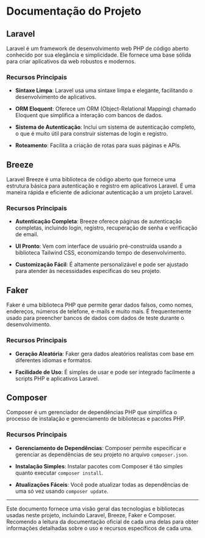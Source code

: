 # Documentação do Projeto

## Laravel

Laravel é um framework de desenvolvimento web PHP de código aberto conhecido por sua elegância e simplicidade. Ele fornece uma base sólida para criar aplicativos da web robustos e modernos.

### Recursos Principais

- **Sintaxe Limpa**: Laravel usa uma sintaxe limpa e elegante, facilitando o desenvolvimento de aplicativos.

- **ORM Eloquent**: Oferece um ORM (Object-Relational Mapping) chamado Eloquent que simplifica a interação com bancos de dados.

- **Sistema de Autenticação**: Inclui um sistema de autenticação completo, o que é muito útil para construir sistemas de login e registro.

- **Roteamento**: Facilita a criação de rotas para suas páginas e APIs.

## Breeze

Laravel Breeze é uma biblioteca de código aberto que fornece uma estrutura básica para autenticação e registro em aplicativos Laravel. É uma maneira rápida e eficiente de adicionar autenticação a um projeto Laravel.

### Recursos Principais

- **Autenticação Completa**: Breeze oferece páginas de autenticação completas, incluindo login, registro, recuperação de senha e verificação de email.

- **UI Pronto**: Vem com interface de usuário pré-construída usando a biblioteca Tailwind CSS, economizando tempo de desenvolvimento.

- **Customização Fácil**: É altamente personalizável e pode ser ajustado para atender às necessidades específicas do seu projeto.

## Faker

Faker é uma biblioteca PHP que permite gerar dados falsos, como nomes, endereços, números de telefone, e-mails e muito mais. É frequentemente usado para preencher bancos de dados com dados de teste durante o desenvolvimento.

### Recursos Principais

- **Geração Aleatória**: Faker gera dados aleatórios realistas com base em diferentes idiomas e formatos.

- **Facilidade de Uso**: É simples de usar e pode ser integrado facilmente a scripts PHP e aplicativos Laravel.

## Composer

Composer é um gerenciador de dependências PHP que simplifica o processo de instalação e gerenciamento de bibliotecas e pacotes PHP.

### Recursos Principais

- **Gerenciamento de Dependências**: Composer permite especificar e gerenciar as dependências de seu projeto no arquivo `composer.json`.

- **Instalação Simples**: Instalar pacotes com Composer é tão simples quanto executar `composer install`.

- **Atualizações Fáceis**: Você pode atualizar todas as dependências de uma só vez usando `composer update`.

---

Este documento fornece uma visão geral das tecnologias e bibliotecas usadas neste projeto, incluindo Laravel, Breeze, Faker e Composer. Recomendo a leitura da documentação oficial de cada uma delas para obter informações detalhadas sobre o uso e recursos específicos de cada uma.
